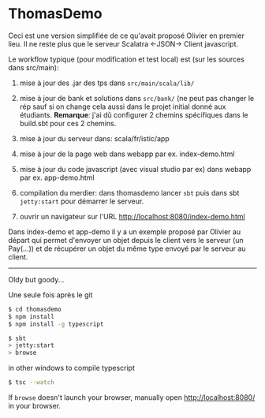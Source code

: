 # ThomasDemo #

Ceci est une version simplifiée de ce qu'avait proposé Olivier en premier lieu.
Il ne reste plus que le serveur Scalatra <-JSON-> Client javascript.

Le workflow typique (pour modification et test local) est (sur les sources dans src/main):

1. mise à jour des .jar des tps dans ```src/main/scala/lib/```
2. mise à jour de bank et solutions dans ```src/bank/``` (ne peut pas changer le rép sauf si on change cela aussi dans le projet initial donné aux étudiants. **Remarque**: j'ai dû configurer 2 chemins spécifiques dans le build.sbt pour ces 2 chemins.

1. mise à jour du serveur dans: scala/fr/istic/app
2. mise à jour de la page web dans webapp
   par ex. index-demo.html
3. mise à jour du code javascript (avec visual studio par ex) dans  webapp
   par ex. app-demo.html
3. compilation du merdier: dans thomasdemo lancer ```sbt``` puis dans sbt ```jetty:start```  pour démarrer le serveur.

5. ouvrir un navigateur sur l'URL 
   [http://localhost:8080/index-demo.html](http://localhost:8080/index-demo.html)

Dans index-demo et app-demo il y a un exemple proposé par Olivier au départ qui permet d'envoyer un objet depuis le client vers le serveur (un Pay(...)) et de récupérer un objet du même type envoyé par le serveur au client.

----------

Oldy but goody...

Une seule fois après le git

```sh
$ cd thomasdemo
$ npm install
$ npm install -g typescript
```

```sh
$ sbt
> jetty:start
> browse
```

in other windows to compile typescript
```sh
$ tsc --watch
```


If `browse` doesn't launch your browser, manually open [http://localhost:8080/](http://localhost:8080/) in your browser.
